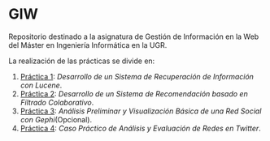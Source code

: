 # GIW
Repositorio destinado a la asignatura de Gestión de Información en la Web del Máster en Ingeniería Informática en la UGR.

La realización de las prácticas se divide en:

1. [Práctica 1](https://github.com/Carlosma7/GIW/tree/main/Practica1): _Desarrollo de un Sistema de Recuperación de Información con Lucene_.
2. [Práctica 2](https://github.com/Carlosma7/GIW/tree/main/Practica2): _Desarrollo de un Sistema de Recomendación basado en Filtrado Colaborativo_.
3. [Práctica 3](https://github.com/Carlosma7/GIW/tree/main/Practica3): _Análisis Preliminar y Visualización Básica de una Red Social con Gephi_(Opcional).
4. [Práctica 4](https://github.com/Carlosma7/GIW/tree/main/Practica4): _Caso Práctico de Análisis y Evaluación de Redes en Twitter_.
